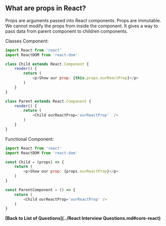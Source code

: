 ## What are props in React?
Props are arguments passed into React components. Props are immutable. We cannot modify the props from inside the component.
It gives a way to pass data from parent component to children components.

Classes Component:
```javascript
import React from 'react'
import ReactDOM from 'react-dom'

class Child extends React.Component {
    render() {
        return (
            <p>Show our prop: {this.props.ourReactProp}</p>
        )
    }
}

class Parent extends React.Component {
    render() {
        return (
            <Child ourReactProp='ourReactProp'  />
        )
    }
}
```
Functional Component:
```javascript
import React from 'react'
import ReactDOM from 'react-dom'

const Child = (props) => {
    return (
        <p>Show our prop: {props.ourReactProp}</p>
    )
}

const ParentComponent = () => {
    return (
        <Child ourReactProp='ourReactProp' />
    )
}
```

**[Back to List of Questions](../React Interview Questions.md#core-react)**
